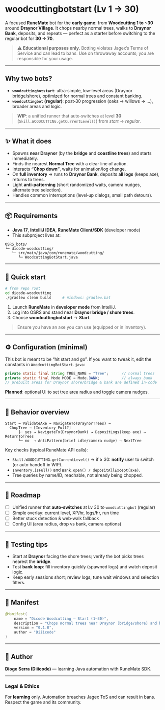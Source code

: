 # woodcuttingbotstart (Lv 1 → 30)

A focused **RuneMate** bot for the **early game**: from **Woodcutting 1 to \~30** around **Draynor Village**. It chops nearby normal trees, walks to **Draynor Bank**, deposits, and repeats — perfect as a starter before switching to the regular bot for **30 → 70**.

> ⚠️ **Educational purposes only.** Botting violates Jagex’s Terms of Service and can lead to bans. Use on throwaway accounts; you are responsible for your usage.

---

## Why two bots?

* **`woodcuttingbotstart`**: ultra‑simple, low‑level areas (Draynor bridge/shore), optimized for normal trees and constant banking.
* **`woodcuttingbot` (regular)**: post‑30 progression (oaks → willows → …), broader areas and logic.

> **WIP**: a unified runner that auto‑switches at level **30** (`Skill.WOODCUTTING.getCurrentLevel()`) from *start* → *regular*.

---

## ✨ What it does

* Spawns **near Draynor** (by the **bridge** and **coastline trees**) and starts immediately.
* Finds the nearest **Normal Tree** with a clear line of action.
* Interacts **“Chop down”**, waits for animation/log change.
* On **full inventory** → runs to **Draynor Bank**, deposits **all logs** (keeps axe), returns to trees.
* Light **anti‑patterning** (short randomized waits, camera nudges, alternate tree selection).
* Handles common interruptions (level‑up dialogs, small path detours).

---

## 📦 Requirements

* **Java 17**, **IntelliJ IDEA**, **RuneMate Client/SDK** (developer mode)
* This subproject lives at:

```
OSRS_bots/
└─ dicode-woodcutting/
   └─ src/main/java/com/runemate/woodcutting/
      └─ WoodcuttingBotStart.java
```

---

## 🏃 Quick start

```bash
# from repo root
cd dicode-woodcutting
./gradlew clean build     # Windows: gradlew.bat
```

1. Launch **RuneMate** in **developer mode** from IntelliJ.
2. Log into OSRS and stand near **Draynor bridge / shore trees**.
3. Choose **woodcuttingbotstart** → **Start**.

> Ensure you have an axe you can use (equipped or in inventory).

---

## ⚙️ Configuration (minimal)

This bot is meant to be “hit start and go”. If you want to tweak it, edit the constants in `WoodcuttingBotStart.java`:

```java
private static final String TREE_NAME = "Tree";      // normal trees
private static final Mode MODE = Mode.BANK;          // always bank
// prebuilt areas for Draynor shore/bridge & bank are defined in-code
```

**Planned**: optional UI to set tree area radius and toggle camera nudges.

---

## 🧠 Behavior overview

```
Start → ValidateAxe → NavigateTo(DraynorTrees) →
  ChopTree → [Inventory Full?]
      ├─ yes → NavigateTo(DraynorBank) → DepositLogs(keep axe) → ReturnToTrees
      └─ no  → AntiPattern(brief idle/camera nudge) → NextTree
```

Key checks (typical RuneMate API calls):

* `Skill.WOODCUTTING.getCurrentLevel()` → if ≥ 30: **notify** user to switch (or auto‑handoff in WIP).
* `Inventory.isFull()` and `Bank.open() / depositAllExcept(axe)`.
* Tree queries by name/ID, reachable, not already being chopped.

---

## 🔁 Roadmap

* [ ] Unified runner that **auto‑switches** at Lv 30 to `woodcuttingbot` (regular)
* [ ] Simple overlay: current level, XP/hr, logs/hr, run time
* [ ] Better stuck detection & web‑walk fallback
* [ ] Config UI (area radius, drop vs bank, camera options)

---

## 🧪 Testing tips

* Start at **Draynor** facing the shore trees; verify the bot picks trees nearest the **bridge**.
* Test **bank loop**: fill inventory quickly (spawned logs) and watch deposit logic.
* Keep early sessions short; review logs; tune wait windows and selection filters.

---

## 🧩 Manifest

```java
@Manifest(
    name = "Dicode Woodcutting – Start (1→30)",
    description = "Chops normal trees near Draynor (bridge/shore) and banks at Draynor.",
    version = "0.1.0",
    author = "Diiicode"
)
```

---

## 👤 Author

**Diogo Serra (Diiicode)** — learning Java automation with RuneMate SDK.

---

### Legal & Ethics

For **learning** only. Automation breaches Jagex ToS and can result in bans. Respect the game and its community.

